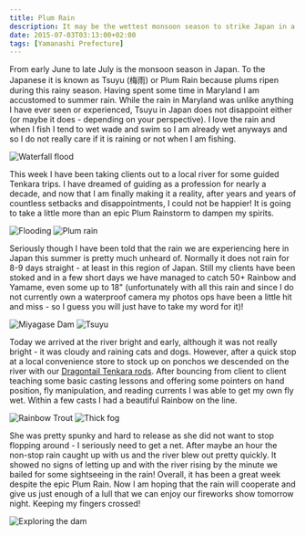 ```yaml
---
title: Plum Rain
description: It may be the wettest monsoon season to strike Japan in a long time but that does not slow down the fishing action...
date: 2015-07-03T03:13:00+02:00
tags: [Yamanashi Prefecture]
---
```

<div class=“text-lg m-2”>
<p class="mb-2">From early June to late July is the monsoon season in Japan. To the Japanese it is known as Tsuyu (梅雨) or Plum Rain because plums ripen during this rainy season. Having spent some time in Maryland I am accustomed to summer rain. While the rain in Maryland was unlike anything I have ever seen or experienced, Tsuyu in Japan does not disappoint either (or maybe it does - depending on your perspective). I love the rain and when I fish I tend to wet wade and swim so I am already wet anyways and so I do not really care if it is raining or not when I am fishing.</p>

<img class="w-8/12 rounded-lg shadow-lg mx-auto" src="https://fallfish-tenkara-images.s3-us-west-1.amazonaws.com/FfT+-+Plum+Rain/Waterfall-Plum+Rain-Flooding-Storm-Monsoon+Season-Japan.JPG" alt="Waterfall flood" />

<p class="mt-2 mb-2">This week I have been taking clients out to a local river for some guided Tenkara trips. I have dreamed of guiding as a profession for nearly a decade, and now that I am finally making it a reality, after years and years of countless setbacks and disappointments, I could not be happier! It is going to take a little more than an epic Plum Rainstorm to dampen my spirits.</p>

<img class="w-8/12 rounded-lg shadow-lg mx-auto" src="https://fallfish-tenkara-images.s3-us-west-1.amazonaws.com/FfT+-+Plum+Rain/Flooding-Japan-Plum+Rain-Bailing.JPG" alt="Flooding" />

<img class="w-8/12 rounded-lg shadow-lg mx-auto" src="https://fallfish-tenkara-images.s3-us-west-1.amazonaws.com/FfT+-+Plum+Rain/Lake+Miyagase-Plum+Rain-Japan-Water.JPG" alt="Plum rain" />

<p class="mt-2 mb-2">Seriously though I have been told that the rain we are experiencing here in Japan this summer is pretty much unheard of. Normally it does not rain for 8-9 days straight - at least in this region of Japan. Still my clients have been stoked and in a few short days we have managed to catch 50+ Rainbow and Yamame, even some up to 18" (unfortunately with all this rain and since I do not currently own a waterproof camera my photos ops have been a little hit and miss - so I guess you will just have to take my word for it)!</p>

<img class="w-8/12 rounded-lg shadow-lg mx-auto" src="https://fallfish-tenkara-images.s3-us-west-1.amazonaws.com/FfT+-+Plum+Rain/Miyagase+Dam-Clouds-Plum+Rain-Japan.JPG" alt="Miyagase Dam" />

<img class="w-8/12 rounded-lg shadow-lg mx-auto" src="https://fallfish-tenkara-images.s3-us-west-1.amazonaws.com/FfT+-+Plum+Rain/Miyagase+Dam-Fog-Japan-Water+and+Power.JPG" alt="Tsuyu" />

<p class="mt-2 mb-2">Today we arrived at the river bright and early, although it was not really bright - it was cloudy and raining cats and dogs. However, after a quick stop at a local convenience store to stock up on ponchos we descended on the river with our <a href="https://dragontailtenkara.com/" target="_blank" rel="noopener noreferrer">Dragontail Tenkara rods</a>. After bouncing from client to client teaching some basic casting lessons and offering some pointers on hand position, fly manipulation, and reading currents I was able to get my own fly wet. Within a few casts I had a beautiful Rainbow on the line.</p>

<img class="w-8/12 rounded-lg shadow-lg mx-auto" src="https://fallfish-tenkara-images.s3-us-west-1.amazonaws.com/FfT+-+Plum+Rain/Rainbow+Trout-Fishing-Tenkara-Japan.JPG" alt="Rainbow Trout" />

<img class="w-8/12 rounded-lg shadow-lg mx-auto" src="https://fallfish-tenkara-images.s3-us-west-1.amazonaws.com/FfT+-+Plum+Rain/Miyagase+Dam-Japan-Sightseeing-Fog.JPG" alt="Thick fog" />

<p class="mt-2 mb-2">She was pretty spunky and hard to release as she did not want to stop flopping around - I seriously need to get a net. After maybe an hour the non-stop rain caught up with us and the river blew out pretty quickly. It showed no signs of letting up and with the river rising by the minute we bailed for some sightseeing in the rain! Overall, it has been a great week despite the epic Plum Rain. Now I am hoping that the rain will cooperate and give us just enough of a lull that we can enjoy our fireworks show tomorrow night. Keeping my fingers crossed!</p>

<img class="w-8/12 rounded-lg shadow-lg mx-auto" src="https://fallfish-tenkara-images.s3-us-west-1.amazonaws.com/FfT+-+Plum+Rain/Trolley-Miyagase+Dam-Exploring.JPG" alt="Exploring the dam" />
</div>